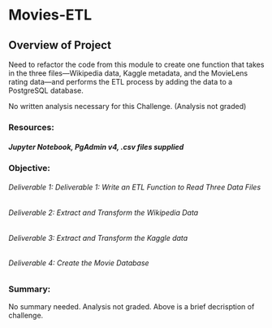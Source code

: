 # Movies-ETL

## Overview of Project
Need to refactor the code from this module to create one function that takes in the three files—Wikipedia data, Kaggle metadata, and the MovieLens rating data—and performs the ETL process by adding the data to a PostgreSQL database.

No written analysis necessary for this Challenge. (Analysis not graded)

### Resources: 
##### Jupyter Notebook, PgAdmin v4, .csv files supplied

### Objective:
###### Deliverable 1: Deliverable 1: Write an ETL Function to Read Three Data Files

###### Deliverable 2: Extract and Transform the Wikipedia Data

###### Deliverable 3: Extract and Transform the Kaggle data

###### Deliverable 4: Create the Movie Database

### Summary:
No summary needed. Analysis not graded. Above is a brief decrisption of challenge.
